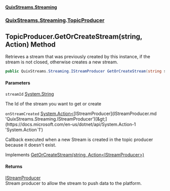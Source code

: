 #### [QuixStreams.Streaming](index.md 'index')
### [QuixStreams.Streaming](QuixStreams.Streaming.md 'QuixStreams.Streaming').[TopicProducer](TopicProducer.md 'QuixStreams.Streaming.TopicProducer')

## TopicProducer.GetOrCreateStream(string, Action<IStreamProducer>) Method

Retrieves a stream that was previously created by this instance, if the stream is not closed, otherwise creates a new stream.

```csharp
public QuixStreams.Streaming.IStreamProducer GetOrCreateStream(string streamId, System.Action<QuixStreams.Streaming.IStreamProducer> onStreamCreated=null);
```
#### Parameters

<a name='QuixStreams.Streaming.TopicProducer.GetOrCreateStream(string,System.Action_QuixStreams.Streaming.IStreamProducer_).streamId'></a>

`streamId` [System.String](https://docs.microsoft.com/en-us/dotnet/api/System.String 'System.String')

The Id of the stream you want to get or create

<a name='QuixStreams.Streaming.TopicProducer.GetOrCreateStream(string,System.Action_QuixStreams.Streaming.IStreamProducer_).onStreamCreated'></a>

`onStreamCreated` [System.Action&lt;](https://docs.microsoft.com/en-us/dotnet/api/System.Action-1 'System.Action`1')[IStreamProducer](IStreamProducer.md 'QuixStreams.Streaming.IStreamProducer')[&gt;](https://docs.microsoft.com/en-us/dotnet/api/System.Action-1 'System.Action`1')

Callback executed when a new Stream is created in the topic producer because it doesn't exist.

Implements [GetOrCreateStream(string, Action&lt;IStreamProducer&gt;)](ITopicProducer.GetOrCreateStream(string,Action_IStreamProducer_).md 'QuixStreams.Streaming.ITopicProducer.GetOrCreateStream(string, System.Action<QuixStreams.Streaming.IStreamProducer>)')

#### Returns
[IStreamProducer](IStreamProducer.md 'QuixStreams.Streaming.IStreamProducer')  
Stream producer to allow the stream to push data to the platform.